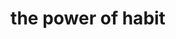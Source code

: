 ---
title: "the power of habit"
id: tag.id
permalink: "/tags/the%20power%20of%20habit"
videos: [944]
---